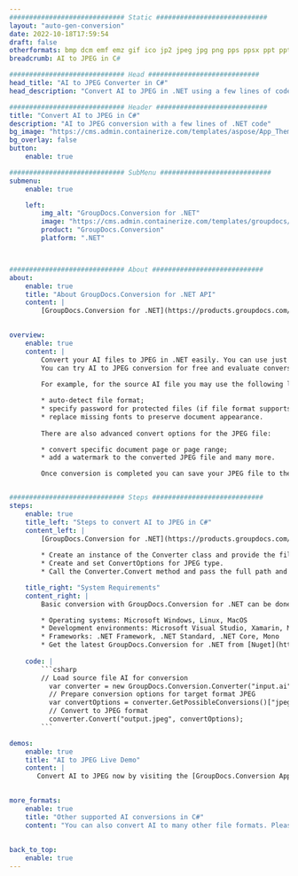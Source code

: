 ```yaml
---
############################# Static ############################
layout: "auto-gen-conversion"
date: 2022-10-18T17:59:54
draft: false
otherformats: bmp dcm emf emz gif ico jp2 jpeg jpg png pps ppsx ppt pptx psb psd svg svgz tga tif tiff webp wmf wmz
breadcrumb: AI to JPEG in C#

############################# Head ############################
head_title: "AI to JPEG Converter in C#"
head_description: "Convert AI to JPEG in .NET using a few lines of code. Use the GroupDocs Document Conversion API to convert over 160 file formats."

############################# Header ############################
title: "Convert AI to JPEG in C#"
description: "AI to JPEG conversion with a few lines of .NET code"
bg_image: "https://cms.admin.containerize.com/templates/aspose/App_Themes/V3/images/bg/header1.png"
bg_overlay: false
button:
    enable: true

############################# SubMenu ############################
submenu:
    enable: true

    left:
        img_alt: "GroupDocs.Conversion for .NET"
        image: "https://cms.admin.containerize.com/templates/groupdocs/images/product-logos/90x90-noborder/groupdocs-conversion-net.png"
        product: "GroupDocs.Conversion"
        platform: ".NET"



############################# About ############################
about:
    enable: true
    title: "About GroupDocs.Conversion for .NET API"
    content: |
        [GroupDocs.Conversion for .NET](https://products.groupdocs.com/conversion/net/) can be used to convert Microsoft Word, Excel, PowerPoint, PDF, Visio and other formats. GroupDocs.Conversion is a standalone API that is suitable for back-end and internal systems where high performance is required. It does not depend on any software such as Microsoft or Open Office.
    

overview:
    enable: true
    content: |
        Convert your AI files to JPEG in .NET easily. You can use just a couple of C# code lines in any platform of your choice like - Windows, Linux, macOS.
        You can try AI to JPEG conversion for free and evaluate conversion results quality.  Along with simple file conversion scenarios you can try more advanced options for loading source AI file and for saving output JPEG result. 
        
        For example, for the source AI file you may use the following load options:

        * auto-detect file format;
        * specify password for protected files (if file format supports it);
        * replace missing fonts to preserve document appearance.
        
        There are also advanced convert options for the JPEG file:

        * convert specific document page or page range;
        * add a watermark to the converted JPEG file and many more.

        Once conversion is completed you can save your JPEG file to the local file path or any third-party storage like FTP, Amazon S3, Google Drive, Dropbox etc. Please note - to convert AI to JPEG there is no need for any additional software installed - like MS Office, Open Office, Adobe Acrobat Reader etc.


############################# Steps ############################
steps:
    enable: true
    title_left: "Steps to convert AI to JPEG in C#"
    content_left: |
        [GroupDocs.Conversion for .NET](https://products.groupdocs.com/conversion/net/) makes it easy for developers to convert a AI file to JPEG with a few lines of code.
        
        * Create an instance of the Converter class and provide the file AI with the full path
        * Create and set ConvertOptions for JPEG type.
        * Call the Converter.Convert method and pass the full path and format (JPEG) as a parameter

    title_right: "System Requirements"
    content_right: |
        Basic conversion with GroupDocs.Conversion for .NET can be done in just a few simple steps. Our APIs are supported on all major platforms and operating systems. Before executing the code below, make sure you have the following prerequisites installed on your system.

        * Operating systems: Microsoft Windows, Linux, MacOS
        * Development environments: Microsoft Visual Studio, Xamarin, MonoDevelop
        * Frameworks: .NET Framework, .NET Standard, .NET Core, Mono
        * Get the latest GroupDocs.Conversion for .NET from [Nuget](https://www.nuget.org/packages/groupdocs.conversion)
         
    code: |
        ```csharp    
        // Load source file AI for conversion
          var converter = new GroupDocs.Conversion.Converter("input.ai");
          // Prepare conversion options for target format JPEG
          var convertOptions = converter.GetPossibleConversions()["jpeg"].ConvertOptions;
          // Convert to JPEG format
          converter.Convert("output.jpeg", convertOptions);
        ```

demos:
    enable: true
    title: "AI to JPEG Live Demo"
    content: |
       Convert AI to JPEG now by visiting the [GroupDocs.Conversion App](https://products.groupdocs.app/conversion/family) website. Online demo has the following advantages
          

more_formats:
    enable: true
    title: "Other supported AI conversions in C#"
    content: "You can also convert AI to many other file formats. Please see the list below."
       
       
back_to_top:
    enable: true
---
```

